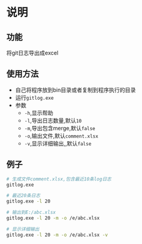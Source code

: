 # 说明

## 功能

将git日志导出成excel

## 使用方法

- 自己将程序放到bin目录或者复制到程序执行的目录
- 运行`gitlog.exe`
- 参数
  - `-h`,显示帮助
  - `-l`,导出日志数量,默认`10`
  - `-m`,导出包含merge,默认`false`
  - `-o`,输出文件,默认`comment.xlsx`
  - `-v`,显示详细输出,,默认`false`

## 例子

```bash
# 生成文件comment.xlsx,包含最近10条log日志
gitlog.exe

# 最近20条日志
gitlog.exe -l 20

# 输出到E:/abc.xlsx
gitlog.exe -l 20 -m -o /e/abc.xlsx

# 显示详细输出
gitlog.exe -l 20 -m -o /e/abc.xlsx -v
```
